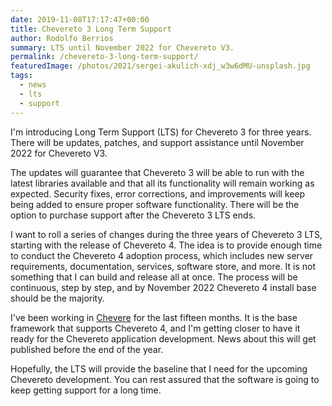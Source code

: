```yaml
---
date: 2019-11-08T17:17:47+00:00
title: Chevereto 3 Long Term Support
author: Rodolfo Berrios
summary: LTS until November 2022 for Chevereto V3.
permalink: /chevereto-3-long-term-support/
featuredImage: /photos/2021/sergei-akulich-xdj_w3w6dMU-unsplash.jpg
tags:
  - news
  - lts
  - support
---
```

I'm introducing Long Term Support (LTS) for Chevereto 3 for three years. There will be updates, patches, and support assistance until November 2022 for Chevereto V3.

The updates will guarantee that Chevereto 3 will be able to run with the latest libraries available and that all its functionality will remain working as expected. Security fixes, error corrections, and improvements will keep being added to ensure proper software functionality. There will be the option to purchase support after the Chevereto 3 LTS ends.

I want to roll a series of changes during the three years of Chevereto 3 LTS, starting with the release of Chevereto 4. The idea is to provide enough time to conduct the Chevereto 4 adoption process, which includes new server requirements, documentation, services, software store, and more. It is not something that I can build and release all at once. The process will be continuous, step by step, and by November 2022 Chevereto 4 install base should be the majority.

I've been working in [Chevere](https://github.com/chevereto/chevere) for the last fifteen months. It is the base framework that supports Chevereto 4, and I'm getting closer to have it ready for the Chevereto application development. News about this will get published before the end of the year.

Hopefully, the LTS will provide the baseline that I need for the upcoming Chevereto development. You can rest assured that the software is going to keep getting support for a long time.
